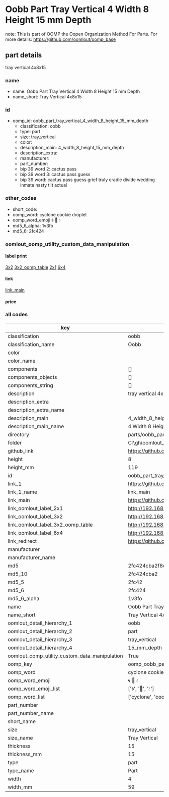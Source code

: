 # Oobb Part Tray Vertical 4 Width 8 Height 15 mm Depth  

note: This is part of OOMP the Oopen Organization Method For Parts. For more details: https://github.com/oomlout/oomp_base

##  part details
  



tray vertical 4x8x15



### name
* name: Oobb Part Tray Vertical 4 Width 8 Height 15 mm Depth
* name_short: Tray Vertical 4x8x15 
### id
* oomp_id: oobb_part_tray_vertical_4_width_8_height_15_mm_depth
  * classification: oobb
  * type: part
  * size: tray_vertical
  * color: 
  * description_main: 4_width_8_height_15_mm_depth
  * description_extra: 
  * manufacturer: 
  * part_number: 
  * bip 39 word 2: cactus pass
  * bip 39 word 3: cactus pass guess
  * bip 39 word: cactus pass guess grief truly cradle divide wedding inmate nasty tilt actual

### other_codes
* short_code: 
* oomp_word: cyclone cookie droplet
* oomp_word_emoji :cyclone: :cookie: :droplet:
* md5_6_alpha: 1v3fo
* md5_6: 2fc424






### oomlout_oomp_utility_custom_data_manipulation
#### label print
[3x2](http://192.168.1.245:1112/?label=oomp%201v3fo)
[3x2_oomp_table](http://192.168.1.108:1112/?label=oomp%201v3fo)
[2x1](http://192.168.1.242:1112/?label=oomp%201v3fo)
[6x4](http://192.168.1.55:1112/?label=oomp%201v3fo)    

#### link

[link_main](https://github.com/oomlout/oomlout_oobb_version_4_generated_parts/tree/main/navigation_oomp/oobb/part/tray_vertical/4_width_8_height_15_mm_depth/part)                              

#### price







### all codes 
| key | value |  
| --- | --- |  
| classification | oobb |  
| classification_name | Oobb |  
| color |  |  
| color_name |  |  
| components | [] |  
| components_objects | [] |  
| components_string | [] |  
| description | tray vertical 4x8x15 |  
| description_extra |  |  
| description_extra_name |  |  
| description_main | 4_width_8_height_15_mm_depth |  
| description_main_name | 4 Width 8 Height 15 mm Depth |  
| directory | parts/oobb_part_tray_vertical_4_width_8_height_15_mm_depth |  
| folder | C:\gh\oomlout_oobb_version_4_generated_parts\parts\oobb_part_tray_vertical_4_width_8_height_15_mm_depth |  
| github_link | https://github.com/oomlout/oomlout_oomp_part_src/tree/main/parts/oobb_part_tray_vertical_4_width_8_height_15_mm_depth |  
| height | 8 |  
| height_mm | 119 |  
| id | oobb_part_tray_vertical_4_width_8_height_15_mm_depth |  
| link_1 | https://github.com/oomlout/oomlout_oobb_version_4_generated_parts/tree/main/navigation_oomp/oobb/part/tray_vertical/4_width_8_height_15_mm_depth/part |  
| link_1_name | link_main |  
| link_main | https://github.com/oomlout/oomlout_oobb_version_4_generated_parts/tree/main/navigation_oomp/oobb/part/tray_vertical/4_width_8_height_15_mm_depth/part |  
| link_oomlout_label_2x1 | http://192.168.1.242:1112/?label=oomp%201v3fo |  
| link_oomlout_label_3x2 | http://192.168.1.245:1112/?label=oomp%201v3fo |  
| link_oomlout_label_3x2_oomp_table | http://192.168.1.108:1112/?label=oomp%201v3fo |  
| link_oomlout_label_6x4 | http://192.168.1.55:1112/?label=oomp%201v3fo |  
| link_redirect | https://github.com/oomlout/oomlout_oobb_version_4_generated_parts/tree/main/parts/oobb_tray_vertical_04_08_15 |  
| manufacturer |  |  
| manufacturer_name |  |  
| md5 | 2fc424cba2f8e7fcc7f4b668cee82900 |  
| md5_10 | 2fc424cba2 |  
| md5_5 | 2fc42 |  
| md5_6 | 2fc424 |  
| md5_6_alpha | 1v3fo |  
| name | Oobb Part Tray Vertical 4 Width 8 Height 15 mm Depth |  
| name_short | Tray Vertical 4x8x15  |  
| oomlout_detail_hierarchy_1 | oobb |  
| oomlout_detail_hierarchy_2 | part |  
| oomlout_detail_hierarchy_3 | tray_vertical |  
| oomlout_detail_hierarchy_4 | 15_mm_depth |  
| oomlout_oomp_utility_custom_data_manipulation | True |  
| oomp_key | oomp_oobb_part_tray_vertical_4_width_8_height_15_mm_depth |  
| oomp_word | cyclone cookie droplet |  
| oomp_word_emoji | :cyclone: :cookie: :droplet: |  
| oomp_word_emoji_list | [':cyclone:', ':cookie:', ':droplet:'] |  
| oomp_word_list | ['cyclone', 'cookie', 'droplet'] |  
| part_number |  |  
| part_number_name |  |  
| short_name |  |  
| size | tray_vertical |  
| size_name | Tray Vertical |  
| thickness | 15 |  
| thickness_mm | 15 |  
| type | part |  
| type_name | Part |  
| width | 4 |  
| width_mm | 59 |  

